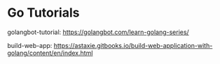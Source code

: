 # Go Tutorials

golangbot-tutorial: https://golangbot.com/learn-golang-series/

build-web-app: https://astaxie.gitbooks.io/build-web-application-with-golang/content/en/index.html
